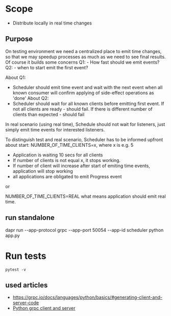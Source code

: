 # Scope
- Distribute locally in real time changes

## Purpose
On testing environment we need a centralized place to emit time changes, so that we may speedup processes as much as we need to see final results. Of course it builds some concerns
Q1: - How fast should we emit events?
Q2: - when to start emit the first event?

About Q1:
- Scheduler should emit time event and wait with the next event when all known consumer will confirm applying of side-effect operations as 'done'
About Q2:
- Scheduler should wait for all known clients before emitting first event. If not all clients are ready - should fail. If there is different number of clients than expected -  should fail

In real scenario (using real time), Schedule should not wait for listeners, just simply emit time events for interested listeners.

To distinguish test and real scenario, Scheduler has to be informed upfront about start:
NUMBER_OF_TIME_CLIENTS=x, where x is e.g. 5
- Application is waiting 10 secs for all clients
- If number of clients is not equal x, it stops working.
- If number of client will increase after start of emiting time events, application will stop working
- all applications are obligated to emit Progress event

or

NUMBER_OF_TIME_CLIENTS=REAL
what means application should emit real time. 


## run standalone
dapr run --app-protocol grpc --app-port 50054 --app-id scheduler python app.py

# Run tests
```
pytest -v
```

## used articles
- https://grpc.io/docs/languages/python/basics/#generating-client-and-server-code
- [Python grpc client and server](https://www.youtube.com/watch?v=WB37L7PjI5k)
